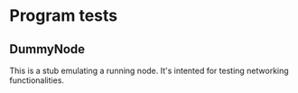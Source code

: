 # Program tests

## DummyNode
This is a stub emulating a running node. It's intented for testing networking functionalities.